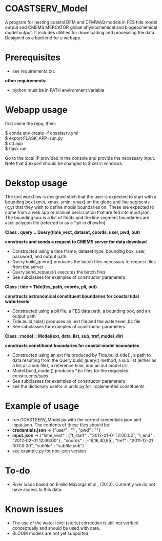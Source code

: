 # COASTSERV_Model
A program for nesting coastal DFM and DFMWAQ models in FES tide model output and CMEMS MERCATOR global physiochemical and biogeochemical model output. It includes utilities for downloading and processing the data. 
Designed as a backend for a webapp.

# Prerequisites
* see requirements.txt. 

**other requirements:**
* python must be in PATH environment variable

# Webapp usage
first clone the repo, then:

$ conda env create -f coastserv.yml <br>
$ export FLASK_APP=run.py <br>
$ cd app <br>
$ flask run <br>

Go to the local IP provided in the console and provide the necessary input. Note that $ export should be changed to $ set in windows.

# Dekstop usage
The tool workflow is designed such that the user is expected to start with a bounding box [xmin, xmax, ymin, ymax] on the globe and line segments (x,y) that they wish to define model boundaries on.
These are expected to come from a web app or manual perscription that are fed into input.json. The bounding box is a list of floats and the line segment boundaries are ascii polygon file (referred to as a *.pli in dflowfm).

**Class : query = Query(time_vect, dataset, coords, user, pwd, out)**

**constructs and sends a request to CMEMS server for data download**
* Constructed using a time frame, dataset type,  bounding box, user, password, and output path
* Query.build_query() produces the batch files necessary to request files from the server
* Query.send_request() executes the batch files
* See subclasses for examples of constructor parameters

**Class : tide = Tide(fes_path, coords, pli, out)**

**constructs astronomical constituent boundaries for coastal tidal waterlevels**
* Constructed using a pli file, a FES data path,  a bounding box, and an output path
* Tide.build_tide() produces an .ext file and the waterlevel .bc file
* See subclasses for examples of constructor parameters

**Class : model = Model(ext, data_list, sub, tref, model_dir)**

**constructs constituent boundaries for coastal model boundaries**
* Constructed using an ext file produced by Tide.build_tide(), a path to data resulting from the Query.build_query() method, a sub list (either as a list or a sub file), a reference time, and an out model dir
* Model.build_model() produces *.bc files for the requested constituents/subs
* See subclasses for examples of constructor parameters
* see the dictionary usefor in units.py for implemented constituents

# Example of usage
* run COASTSERV_Model.py with the correct credentials.json and input.json. The contents of these files should be:
* **credentials.json** -> {"user" : "" , "pwd" : ""}
* **input.json** -> {"time_vect"  : {"t_start" : "2012-01-01 12:00:00", "t_end" : "2012-02-01 12:00:00"} , "coords" :  [-16,16,40,65],     "tref"      : "2011-12-21 00:00:00", "subfile" : "subfile.sub"}
* see example.py for non-json version

# To-do
* River loads based on Emilio Mayorga et al., (2010). Currently we do not have access to this data.

# Known issues
* The use of the water level (steric) correction is still not verified conceptually and should be used with care.
* BLOOM models are not yet supported

